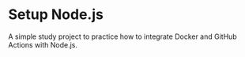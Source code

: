 # Setup Node.js

A simple study project to practice how to integrate Docker and GitHub Actions with Node.js.
